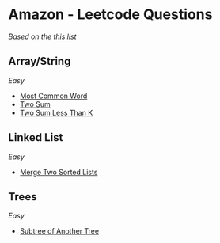 # Amazon - Leetcode Questions

_Based on the [this list](https://github.com/krishnadey30/LeetCode-Questions-CompanyWise/blob/master/amazon_1year.csv)_

## Array/String

_Easy_

- [Most Common Word](https://github.com/rugvedmhatre/algorithms-practice/blob/main/LeetCode/819-most_common_word.py)
- [Two Sum](https://github.com/rugvedmhatre/algorithms-practice/blob/main/LeetCode/1-two_sum.py)
- [Two Sum Less Than K](https://github.com/rugvedmhatre/algorithms-practice/blob/main/LeetCode/1099-two_sum_less_than_k.py)

## Linked List

_Easy_

- [Merge Two Sorted Lists](https://github.com/rugvedmhatre/algorithms-practice/blob/main/LeetCode/21-merge_two_sorted_lists.py)

## Trees

_Easy_

- [Subtree of Another Tree](https://github.com/rugvedmhatre/algorithms-practice/blob/main/LeetCode/572-subtree_of_another_tree.py)